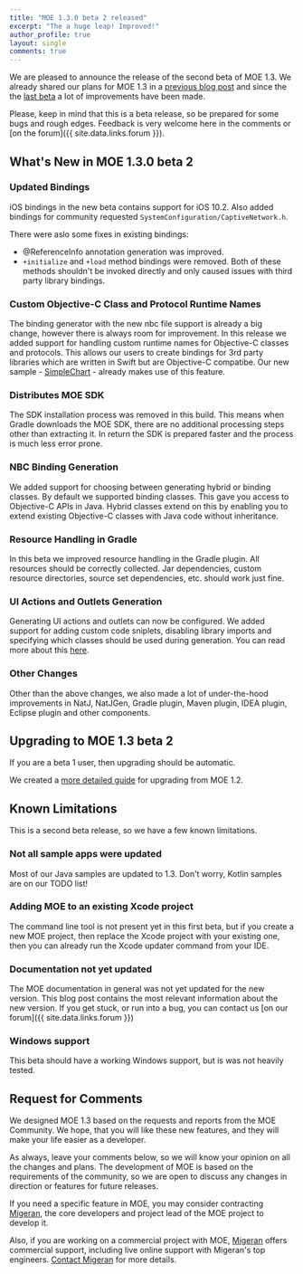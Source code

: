 ```yaml
---
title: "MOE 1.3.0 beta 2 released"
excerpt: "The a huge leap! Improved!"
author_profile: true
layout: single
comments: true
---
```


We are pleased to announce the release of the second beta of MOE 1.3. We already shared our plans for MOE 1.3 in a [previous blog post](/blog/2016-12-05-plans-for-moe-1.3/) and since the the [last beta](/blog/2016-12-16-moe-1.3.0-beta-1-released/) a lot of improvements have been made.

Please, keep in mind that this is a beta release, so be prepared for some bugs and rough edges. Feedback is very welcome here in the comments or [on the forum]({{ site.data.links.forum }}).

## What's New in MOE 1.3.0 beta 2

### Updated Bindings

iOS bindings in the new beta contains support for iOS 10.2. Also added bindings for community requested `SystemConfiguration/CaptiveNetwork.h`.

There were aslo some fixes in existing bindings:

- @ReferenceInfo annotation generation was improved.
- `+initialize` and `+load` method bindings were removed. Both of these methods shouldn't be invoked directly and only caused issues with third party library bindings.

### Custom Objective-C Class and Protocol Runtime Names

The binding generator with the new nbc file support is already a big change, however there is always room for improvement. In this release we added support for handling custom runtime names for Objective-C classes and protocols. This allows our users to create bindings for 3rd party libraries which are written in Swift but are Objective-C compatibe. Our new sample - [SimpleChart](https://github.com/multi-os-engine/moe-samples-java/tree/master/SimpleChart) - already makes use of this feature.

### Distributes MOE SDK

The SDK installation process was removed in this build. This means when Gradle downloads the MOE SDK, there are no additional processing steps other than extracting it. In return the SDK is prepared faster and the process is much less error prone.

### NBC Binding Generation

We added support for choosing between generating hybrid or binding classes. By default we supported binding classes. This gave you access to Objective-C APIs in Java. Hybrid classes extend on this by enabling you to extend existing Objective-C classes with Java code without inheritance.

### Resource Handling in Gradle

In this beta we improved resource handling in the Gradle plugin. All resources should be correctly collected. Jar dependencies, custom resource directories, source set dependencies, etc. should work just fine.

### UI Actions and Outlets Generation

Generating UI actions and outlets can now be configured. We added support for adding custom code sniplets, disabling library imports and specifying which classes should be used during generation. You can read more about this [here](https://github.com/multi-os-engine/moe-plugin-gradle#ui-actions-and-outlets).

### Other Changes

Other than the above changes, we also made a lot of under-the-hood improvements in NatJ, NatJGen, Gradle plugin, Maven plugin, IDEA plugin, Eclipse plugin and other components.

## Upgrading to MOE 1.3 beta 2

If you are a beta 1 user, then upgrading should be automatic.

We created a [more detailed guide](https://github.com/multi-os-engine/moe-plugin-gradle/blob/master/doc/Upgrading-to-Multi-OS-Engine-1.3.md)
for upgrading from MOE 1.2.

## Known Limitations

This is a second beta release, so we have a few known limitations.

### Not all sample apps were updated

Most of our Java samples are updated to 1.3. Don't worry, Kotlin samples are on our TODO list!

### Adding MOE to an existing Xcode project

The command line tool is not present yet in this first beta, but if you create a new MOE project, then replace the Xcode project with your existing one, then you can already run the Xcode updater command from your IDE.

### Documentation not yet updated

The MOE documentation in general was not yet updated for the new version. This blog post contains the most relevant information about the new version. If you get stuck, or run into a bug, you can contact us [on our forum]({{ site.data.links.forum }})

### Windows support

This beta should have a working Windows support, but is was not heavily tested.

## Request for Comments

 We designed MOE 1.3 based on the requests and reports from the MOE Community. We hope, that you will like these new features, and they will make your life easier as a developer.

As always, leave your comments below, so we will know your opinion on all the changes and plans. The development of MOE is based on the requirements of the community, so we are open to discuss any changes in direction or features for future releases.

If you need a specific feature in MOE, you may consider contracting  [Migeran](https://migeran.com), the core developers and project lead of the MOE project to develop it.

Also, if you are working on a commercial project with MOE, [Migeran](https://migeran.com) offers commercial support, including live online support with Migeran's top engineers. [Contact Migeran](https://migeran.com/contact/) for more details.
